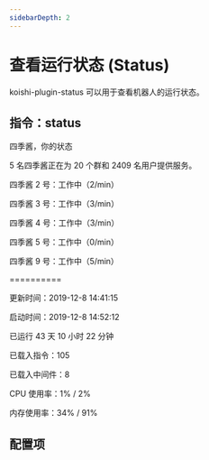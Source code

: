 ```yaml
---
sidebarDepth: 2
---
```


# 查看运行状态 (Status)

koishi-plugin-status 可以用于查看机器人的运行状态。

## 指令：status

<panel-view title="聊天记录">
<chat-message nickname="Alice" color="#cc0066">四季酱，你的状态</chat-message>
<chat-message nickname="Koishi" avatar="/koishi.png">
<p>5 名四季酱正在为 20 个群和 2409 名用户提供服务。</p>
<p>四季酱 2 号：工作中（2/min）</p>
<p>四季酱 3 号：工作中（3/min）</p>
<p>四季酱 4 号：工作中（3/min）</p>
<p>四季酱 5 号：工作中（0/min）</p>
<p>四季酱 9 号：工作中（5/min）</p>
<p>==========</p>
<p>更新时间：2019-12-8 14:41:15</p>
<p>启动时间：2019-12-8 14:52:12</p>
<p>已运行 43 天 10 小时 22 分钟</p>
<p>已载入指令：105</p>
<p>已载入中间件：8</p>
<p>CPU 使用率：1% / 2%</p>
<p>内存使用率：34% / 91%</p>
</chat-message>
</panel-view>

## 配置项
